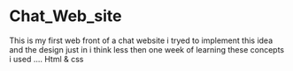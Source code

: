 # Chat_Web_site
This is  my first  web front   of a chat website  i tryed to implement this idea and the design just in i think less then one week of learning these concepts i used .... Html &amp; css
